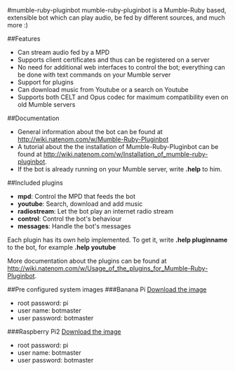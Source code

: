 #mumble-ruby-pluginbot
mumble-ruby-pluginbot is a Mumble-Ruby based, extensible bot which can play audio, be fed by different sources, and much more :)

##Features
- Can stream audio fed by a MPD
- Supports client certificates and thus can be registered on a server
- No need for additional web interfaces to control the bot; everything can be done with text commands on your Mumble server
- Support for plugins
- Can download music from Youtube or a search on Youtube
- Supports both CELT and Opus codec for maximum compatibility even on old Mumble servers

##Documentation
* General information about the bot can be found at http://wiki.natenom.com/w/Mumble-Ruby-Pluginbot
* A tutorial about the the installation of Mumble-Ruby-Pluginbot can be found at http://wiki.natenom.com/w/Installation_of_mumble-ruby-pluginbot.
* If the bot is already running on your Mumble server, write **.help** to him.

##Included plugins
- **mpd**: Control the MPD that feeds the bot
- **youtube**: Search, download and add music
- **radiostream**: Let the bot play an internet radio stream
- **control**: Control the bot's behaviour
- **messages**: Handle the bot's messages

Each plugin has its own help implemented. To get it, write **.help pluginname** to the bot, for example **.help youtube**

More documentation about the plugins can be found at http://wiki.natenom.com/w/Usage_of_the_plugins_for_Mumble-Ruby-Pluginbot.

##Pre configured system images
###Banana Pi
[Download the image](http://soa.chickenkiller.com/daten/dafoxia_BananaPiPluginbot.zip)

- root password: pi
- user name:  botmaster
- user password: botmaster

###Raspberry Pi2
[Download the image](http://soa.chickenkiller.com/daten/dafoxia_raspi2.pluginbot.zip)

- root password: pi
- user name:  botmaster
- user password: botmaster
